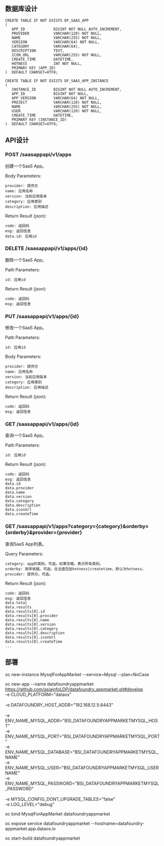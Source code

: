 
## 数据库设计

```
CREATE TABLE IF NOT EXISTS DF_SAAS_APP
(
   APP_ID             BIGINT NOT NULL AUTO_INCREMENT,
   PROVIDER           VARCHAR(120) NOT NULL,
   NAME               VARCHAR(255) NOT NULL,
   VERSION            VARCHAR(64) NOT NULL,
   CATEGORY           VARCHAR(64),
   DESCRIPTION        TEXT,
   ICON_URL           VARCHAR(255) NOT NULL,
   CREATE_TIME        DATETIME,
   HOTNESS            INT NOT NULL,
   PRIMARY KEY (APP_ID)
)  DEFAULT CHARSET=UTF8;

CREATE TABLE IF NOT EXISTS DF_SAAS_APP_INSTANCE
(
   INSTANCE_ID        BIGINT NOT NULL AUTO_INCREMENT,
   APP_ID             BIGINT NOT NULL,
   APP_VERSION        VARCHAR(64) NOT NULL,
   PROJECT            VARCHAR(120) NOT NULL,
   NAME               VARCHAR(255) NOT NULL,
   USER               VARCHAR(120) NOT NULL,
   CREATE_TIME        DATETIME,
   PRIMARY KEY (INSTANCE_ID)
)  DEFAULT CHARSET=UTF8;
```

## API设计

### POST /saasappapi/v1/apps

创建一个SaaS App。

Body Parameters:
```
provider: 提供方
name: 应用名称
version: 当前应用版本
category: 应用类别
description: 应用描述
```

Return Result (json):
```
code: 返回码
msg: 返回信息
data.id: 应用id
```

### DELETE /saasappapi/v1/apps/{id}

删除一个SaaS App。

Path Parameters:
```
id: 应用id
```

Return Result (json):
```
code: 返回码
msg: 返回信息
```

### PUT /saasappapi/v1/apps/{id}

修改一个SaaS App。

Path Parameters:
```
id: 应用id
```

Body Parameters:
```
provider: 提供方
name: 应用名称
version: 当前应用版本
category: 应用类别
description: 应用描述
```

Return Result (json):
```
code: 返回码
msg: 返回信息
```

### GET /saasappapi/v1/apps/{id}

查询一个SaaS App。

Path Parameters:
```
id: 应用id
```

Return Result (json):
```
code: 返回码
msg: 返回信息
data.id
data.provider
data.name
data.version
data.category
data.description
data.iconUrl
data.createTime
```

### GET /saasappapi/v1/apps?category={category}&orderby={orderby}&provider={provider}

查询SaaS App列表。

Query Parameters:
```
category: app的类别。可选。如果忽略，表示所有类别。
orderby: 排序依据。可选。合法值包括hotness|createtime，默认为hotness。
provider: 提供方。可选。
```

Return Result (json):
```
code: 返回码
msg: 返回信息
data.total
data.results
data.results[0].id
data.results[0].provider
data.results[0].name
data.results[0].version
data.results[0].category
data.results[0].description
data.results[0].iconUrl
data.results[0].createTime
...
```

## 部署

oc new-instance MysqlForAppMarket --service=Mysql --plan=NoCase

oc new-app --name datafoundryappmarket https://github.com/asiainfoLDP/datafoundry_appmarket.git#develop \
    -e  CLOUD_PLATFORM="dataos" \
    \
    -e  DATAFOUNDRY_HOST_ADDR="192.168.12.5:8443" \
    \
    -e  ENV_NAME_MYSQL_ADDR="BSI_DATAFOUNDRYAPPMARKETMYSQL_HOST" \
    -e  ENV_NAME_MYSQL_PORT="BSI_DATAFOUNDRYAPPMARKETMYSQL_PORT" \
    -e  ENV_NAME_MYSQL_DATABASE="BSI_DATAFOUNDRYAPPMARKETMYSQL_NAME" \
    -e  ENV_NAME_MYSQL_USER="BSI_DATAFOUNDRYAPPMARKETMYSQL_USERNAME" \
    -e  ENV_NAME_MYSQL_PASSWORD="BSI_DATAFOUNDRYAPPMARKETMYSQL_PASSWORD" \
    \
    -e  MYSQL_CONFIG_DONT_UPGRADE_TABLES="false" \
    -e  LOG_LEVEL="debug"

oc bind MysqlForAppMarket datafoundryappmarket

oc expose service datafoundryappmarket --hostname=datafoundry-appmarket.app.dataos.io

oc start-build datafoundryappmarket


